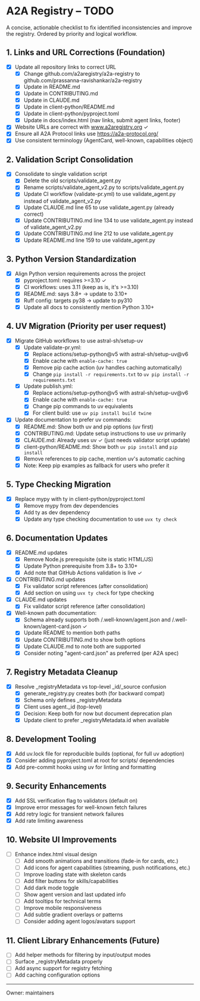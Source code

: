 # A2A Registry – TODO

A concise, actionable checklist to fix identified inconsistencies and improve the registry.
Ordered by priority and logical workflow.

## 1. Links and URL Corrections (Foundation)
- [x] Update all repository links to correct URL
  - [x] Change github.com/a2aregistry/a2a-registry to github.com/prassanna-ravishankar/a2a-registry
  - [x] Update in README.md
  - [x] Update in CONTRIBUTING.md  
  - [x] Update in CLAUDE.md
  - [x] Update in client-python/README.md
  - [x] Update in client-python/pyproject.toml
  - [x] Update in docs/index.html (nav links, submit agent links, footer)
- [x] Website URLs are correct with www.a2aregistry.org ✓
- [x] Ensure all A2A Protocol links use https://a2a-protocol.org/
- [x] Use consistent terminology (AgentCard, well-known, capabilities object)

## 2. Validation Script Consolidation
- [x] Consolidate to single validation script
  - [x] Delete the old scripts/validate_agent.py
  - [x] Rename scripts/validate_agent_v2.py to scripts/validate_agent.py
  - [x] Update CI workflow (validate-pr.yml) to use validate_agent.py instead of validate_agent_v2.py
  - [x] Update CLAUDE.md line 65 to use validate_agent.py (already correct)
  - [x] Update CONTRIBUTING.md line 134 to use validate_agent.py instead of validate_agent_v2.py
  - [x] Update CONTRIBUTING.md line 212 to use validate_agent.py
  - [x] Update README.md line 159 to use validate_agent.py

## 3. Python Version Standardization
- [x] Align Python version requirements across the project
  - [x] pyproject.toml: requires >=3.10 ✓
  - [x] CI workflows: uses 3.11 (keep as is, it's >=3.10)
  - [x] README.md: says 3.8+ → update to 3.10+
  - [x] Ruff config: targets py38 → update to py310
  - [x] Update all docs to consistently mention Python 3.10+

## 4. UV Migration (Priority per user request)
- [x] Migrate GitHub workflows to use astral-sh/setup-uv
  - [x] Update validate-pr.yml:
    - [x] Replace actions/setup-python@v5 with astral-sh/setup-uv@v6
    - [x] Enable cache with `enable-cache: true`
    - [x] Remove pip cache action (uv handles caching automatically)
    - [x] Change `pip install -r requirements.txt` to `uv pip install -r requirements.txt`
  - [x] Update publish.yml:
    - [x] Replace actions/setup-python@v5 with astral-sh/setup-uv@v6
    - [x] Enable cache with `enable-cache: true`
    - [x] Change pip commands to uv equivalents
    - [x] For client build: use `uv pip install build twine`
- [x] Update documentation to prefer uv commands:
  - [x] README.md: Show both uv and pip options (uv first)
  - [x] CONTRIBUTING.md: Update setup instructions to use uv primarily
  - [x] CLAUDE.md: Already uses uv ✓ (just needs validator script update)
  - [x] client-python/README.md: Show both `uv pip install` and `pip install`
  - [x] Remove references to pip cache, mention uv's automatic caching
  - [x] Note: Keep pip examples as fallback for users who prefer it

## 5. Type Checking Migration
- [x] Replace mypy with ty in client-python/pyproject.toml
  - [x] Remove mypy from dev dependencies
  - [x] Add ty as dev dependency
  - [x] Update any type checking documentation to use `uvx ty check`

## 6. Documentation Updates
- [x] README.md updates
  - [x] Remove Node.js prerequisite (site is static HTML/JS)
  - [x] Update Python prerequisite from 3.8+ to 3.10+
  - [x] Add note that GitHub Actions validation is live ✓
- [x] CONTRIBUTING.md updates
  - [x] Fix validator script references (after consolidation)
  - [x] Add section on using `uvx ty check` for type checking
- [x] CLAUDE.md updates
  - [x] Fix validator script reference (after consolidation)
- [x] Well-known path documentation:
  - [x] Schema already supports both /.well-known/agent.json and /.well-known/agent-card.json ✓
  - [x] Update README to mention both paths
  - [x] Update CONTRIBUTING.md to show both options
  - [x] Update CLAUDE.md to note both are supported
  - [x] Consider noting "agent-card.json" as preferred (per A2A spec)

## 7. Registry Metadata Cleanup
- [x] Resolve _registryMetadata vs top-level _id/_source confusion
  - [x] generate_registry.py creates both (for backward compat)
  - [x] Schema only defines _registryMetadata
  - [x] Client uses agent._id (top-level)
  - [x] Decision: Keep both for now but document deprecation plan
  - [x] Update client to prefer _registryMetadata.id when available

## 8. Development Tooling
- [x] Add uv.lock file for reproducible builds (optional, for full uv adoption)
- [x] Consider adding pyproject.toml at root for scripts/ dependencies
- [x] Add pre-commit hooks using uv for linting and formatting

## 9. Security Enhancements
- [x] Add SSL verification flag to validators (default on)
- [x] Improve error messages for well-known fetch failures
- [x] Add retry logic for transient network failures
- [x] Add rate limiting awareness

## 10. Website UI Improvements
- [ ] Enhance index.html visual design
  - [ ] Add smooth animations and transitions (fade-in for cards, etc.)
  - [ ] Add icons for agent capabilities (streaming, push notifications, etc.)
  - [ ] Improve loading state with skeleton cards
  - [ ] Add filter buttons for skills/capabilities
  - [ ] Add dark mode toggle
  - [ ] Show agent version and last updated info
  - [ ] Add tooltips for technical terms
  - [ ] Improve mobile responsiveness
  - [ ] Add subtle gradient overlays or patterns
  - [ ] Consider adding agent logos/avatars support

## 11. Client Library Enhancements (Future)
- [ ] Add helper methods for filtering by input/output modes
- [ ] Surface _registryMetadata properly
- [ ] Add async support for registry fetching
- [ ] Add caching configuration options

---

Owner: maintainers